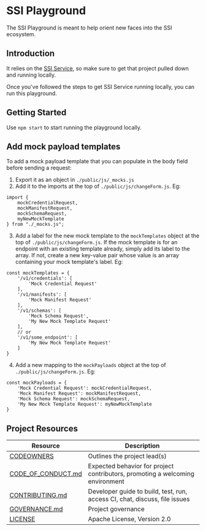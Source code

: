 # SSI Playground

The SSI Playground is meant to help orient new faces into the SSI ecosystem. 

## Introduction

It relies on the [SSI Service](https://github.com/TBD54566975/ssi-service), so make sure to get that project pulled down and running locally. 

Once you've followed the steps to get SSI Service running locally, you can run this playground.

## Getting Started

Use `npm start` to start running the playground locally. 

## Add mock payload templates

To add a mock payload template that you can populate in the body field before sending a request:
1. Export it as an object in `./public/js/_mocks.js`
2. Add it to the imports at the top of `./public/js/changeForm.js`. Eg:
```
import {
    mockCredentialRequest,
    mockManifestRequest,
    mockSchemaRequest,
    myNewMockTemplate
} from "./_mocks.js";
```
3. Add a label for the new mock template to the `mockTemplates` object at the top of `./public/js/changeForm.js`. If the mock template is for an endpoint with an existing template already, simply add its label to the array. If not, create a new key-value pair whose value is an array containing your mock template's label. Eg:
```
const mockTemplates = {
    '/v1/credentials': [
        'Mock Credential Request'
    ],
    '/v1/manifests': [
        'Mock Manifest Request'
    ],
    '/v1/schemas': [
        'Mock Schema Request',
        'My New Mock Template Request'
    ],
    // or
    '/v1/some_endpoint': [
        'My New Mock Template Request'
    ]
}
```
4. Add a new mapping to the `mockPayloads` object at the top of `./public/js/changeForm.js`. Eg:
```
const mockPayloads = {
    'Mock Credential Request': mockCredentialRequest,
    'Mock Manifest Request': mockManifestRequest,
    'Mock Schema Request': mockSchemaRequest,
    'My New Mock Template Request': myNewMockTemplate
}
```


## Project Resources

| Resource                                   | Description                                                                    |
| ------------------------------------------ | ------------------------------------------------------------------------------ |
| [CODEOWNERS](./CODEOWNERS)                 | Outlines the project lead(s)                                                   |
| [CODE_OF_CONDUCT.md](./CODE_OF_CONDUCT.md) | Expected behavior for project contributors, promoting a welcoming environment |
| [CONTRIBUTING.md](./CONTRIBUTING.md)       | Developer guide to build, test, run, access CI, chat, discuss, file issues     |
| [GOVERNANCE.md](./GOVERNANCE.md)           | Project governance                                                             |
| [LICENSE](./LICENSE)                       | Apache License, Version 2.0                                                    |